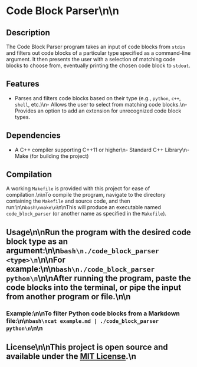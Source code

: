 # Code Block Parser\n\n
## Description
The Code Block Parser program takes an input of code blocks from `stdin` and filters out code blocks of a particular type specified as a command-line argument. It then presents the user with a selection of matching code blocks to choose from, eventually printing the chosen code block to `stdout`.
## Features
- Parses and filters code blocks based on their type (e.g., `python`, `c++`, `shell`, etc.)\n- Allows the user to select from matching code blocks.\n- Provides an option to add an extension for unrecognized code block types.
## Dependencies
- A C++ compiler supporting C++11 or higher\n- Standard C++ Library\n- Make (for building the project)
## Compilation
A working `Makefile` is provided with this project for ease of compilation.\n\nTo compile the program, navigate to the directory containing the `Makefile` and source code, and then run:\n\n```bash\nmake\n```\n\nThis will produce an executable named `code_block_parser` (or another name as specified in the `Makefile`).
## Usage\n\nRun the program with the desired code block type as an argument:\n\n```bash\n./code_block_parser <type>\n```\n\nFor example:\n\n```bash\n./code_block_parser python\n```\n\nAfter running the program, paste the code blocks into the terminal, or pipe the input from another program or file.\n\n
### Example:\n\nTo filter Python code blocks from a Markdown file:\n\n```bash\ncat example.md | ./code_block_parser python\n```\n\n
## License\n\nThis project is open source and available under the [MIT License](LICENSE).\n

